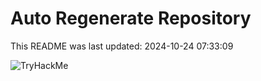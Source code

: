 # Auto Regenerate Repository

This README was last updated: 2024-10-24 07:33:09

 ![TryHackMe](https://tryhackme.com/badge/533634)